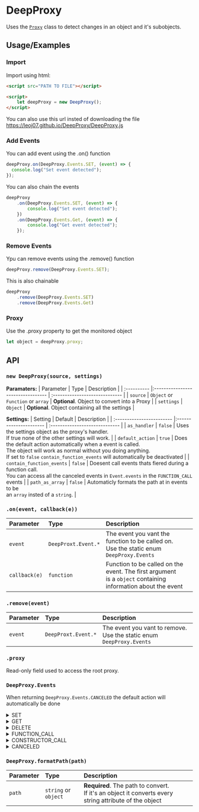 
# DeepProxy

Uses the [`Proxy`](https://javascript.info/proxy) class to detect changes in an object and it's subobjects. 


## Usage/Examples

### Import

Import using html:

```html
<script src="PATH TO FILE"></script>

<script>
    let deepProxy = new DeepProxy();
</script>
```

You can also use this url insted of downloading the file <br />https://leoj07.github.io/DeepProxy/DeepProxy.js

### Add Events

You can add event using the .on() function

```javascript
deepProxy.on(DeepProxy.Events.SET, (event) => {
  console.log("Set event detected");
});
```

You can also chain the events

```javascript
deepProxy
    .on(DeepProxy.Events.SET, (event) => {
        console.log("Set event detected");
    })
    .on(DeepProxy.Events.Get, (event) => {
        console.log("Get event detected");
    });
```

### Remove Events

Ypu can remove events using the .remove() function
```javascript
deepProxy.remove(DeepProxy.Events.SET);
```

This is also chainable

```javascript
deepProxy
    .remove(DeepProxy.Events.SET)
    .remove(DeepProxy.Events.Get)
```

### Proxy

Use the .proxy property to get the monitored object

```javascript
let object = deepProxy.proxy;
```
## API

### `new DeepProxy(source, settings)`

**Paramaters:**
| Parameter   | Type                              | Description                                      |
| :---------- |:--------------------------------- | :-----------------------------                   |
| `source`    | `Object` or `Function` or `array` | **Optional**. Object to convert into a Proxy     |
| `settings`  | `Object`                          | **Optional**. Object containing all the settings |

**Settings:**
| Setting                   | Default                   | Description                                      |
| :------------------------ |:---------------------- | :-----------------------------                   |
| `as_handler`              | `false` | Uses the settings object as the proxy's handler. <br/>If true none of the other settings will work.  |
| `default_action`          | `true`  | Does the default action automatically when a event is called. <br/>The object will work as normal without you doing anything. <br/>If set to `false` `contain_function_events` will automatically be deactivated |
| `contain_function_events` | `false` | Doesent call events thats fiered during a function call. <br/>You can access all the canceled events in `Event.events` in the `FUNCTION_CALL` events |
| `path_as_array`           | `false` | Automaticly formats the path at in events to be <br/>an `array` insted of a `string`.  |

### `.on(event, callback(e))`

| Parameter     | Type                | Description                                                                                                      |
| :------------ | :------------------ | :--------------------------------------------------------------------------------------------------------------- |
| `event`       | `DeepProxt.Event.*` | The event you vant the function to be called on. <br />Use the static enum `DeepProxy.Events`                    |
| `callback(e)` | `function`          | Function to be called on the event. The first argument <br/>is a `object` containing information about the event |

### `.remove(event)`

| Parameter | Type                | Description                                                                |
| :-------- | :------------------ | :------------------------------------------------------------------------- |
| `event`   | `DeepProxt.Event.*` | The event you vant to remove. <br />Use the static enum `DeepProxy.Events` |

### `.proxy`

Read-only field used to access the root proxy. 

### `DeepProxy.Events`
When returning `DeepProxy.Events.CANCELED` the default action will automatically be done

<details>
<summary>SET</summary>

### Return `boolean`
Returnvalue should depend on wheter or not the value was set correctly

### Attributes

| Attribute    | Type                              | Description                                     |
| :----------- | :-------------------------------- | :---------------------------------------------- |
| `target`     | `object` or `function` or `array` | The target the value is assigned to             |
| `key`        | `string`                          | The property of the object thats being assigned |
| `value`      | `any`                             | The value being assigned to the key             |
| `proxy`      | `object` or `function` or `array` | The `Proxy` varient of the target               |
| `targetPath` | `string` or `array`               | The path to the target from the root proxy      |
| `valuePath`  | `string` or `array`               | The path to the value from the root proxy       |

</details>

<details>
<summary>GET</summary>

### Return `any`
The return value should depend on what the attribute contains

### Attributes

| Attribute    | Type                              | Description                                     |
| :----------- | :-------------------------------- | :---------------------------------------------- |
| `target`     | `object` or `function` or `array` | The target the value is assigned to             |
| `key`        | `string`                          | The property of the object thats being assigned |
| `proxy`      | `object` or `function` or `array` | The `Proxy` varient of the target               |
| `targetPath` | `string` or `array`               | The path to the target from the root proxy      |
| `valuePath`  | `string` or `array`               | The path to the value from the root proxy       |

</details>

<details>
<summary>DELETE</summary>

### Return `boolean`
The return value should depend on if the attribute was deleted succesfully

### Attributes

| Attribute    | Type                              | Description                                     |
| :----------- | :-------------------------------- | :---------------------------------------------- |
| `target`     | `object` or `function` or `array` | The target the value is assigned to             |
| `key`        | `string`                          | The property of the object thats being assigned |
| `targetPath` | `string` or `array`               | The path to the target from the root proxy      |
| `valuePath`  | `string` or `array`               | The path to the value from the root proxy       |

</details>

<details>
<summary>FUNCTION_CALL</summary>

### Return `any`
The return value should depend on what the function returned

### Attributes

| Attribute     | Type                | Description                                          |
| :------------ | :------------------ | :--------------------------------------------------- |
| `events`      | `array`             | The events that was called during the function call  |
| `target`      | `function`          | The target the value is assigned to                  |
| `name`        | `string`            | The name of the function in the parrent object       |
| `args`        | `array`             | The arguments used in the function call              |
| `parentProxy` | `object`            | The proxy varient of the parent object               |
| `parentPath`  | `string` or `array` | The path to the target's parrent from the root proxy |
| `targetPath`  | `string` or `array` | The path to the target from the root proxy           |

</details>

<details>
<summary>CONSTRUCTOR_CALL</summary>

### Return `object`
The return value should depend on what the constructor returned

### Attributes

| Attribute     | Type                | Description                                          |
| :------------ | :------------------ | :--------------------------------------------------- |
| `target`      | `function`          | The target the value is assigned to                  |
| `name`        | `string`            | The name of the class in the parrent object          |
| `args`        | `array`             | The arguments used in the function call              |
| `proxy`       | `object`            | The proxy varient of the target object               |
| `targetPath`  | `string` or `array` | The path to the target from the root proxy           |
| `valuePath`   | `string` or `array` | The path to the value from the root proxy            |

</details>

<details>
<summary>CANCELED</summary>

This isn't a callable event but rather a return type for the events.  
If this event is returned from anather event the event will be canceled and the default action will be done.

</details>


### `DeepProxy.formatPath(path)`



| Parameter | Type                 | Description                       |
| :-------- | :------------------- | :-------------------------------- |
| `path`    | `string` or `object` | **Required**. The path to convert. <br/>If it's an object it converts every string attribute of the object |

